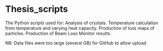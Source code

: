 # Thesis_scripts
The Python scripts used for: 
Analysis of crystals. 
Temperature calculation from temperature and varying heat capacity.
Production of loss maps of particles.
Production of Beam Loss Monitor results.

NB: Data files were too large (several GB) for GitHub to allow upload
